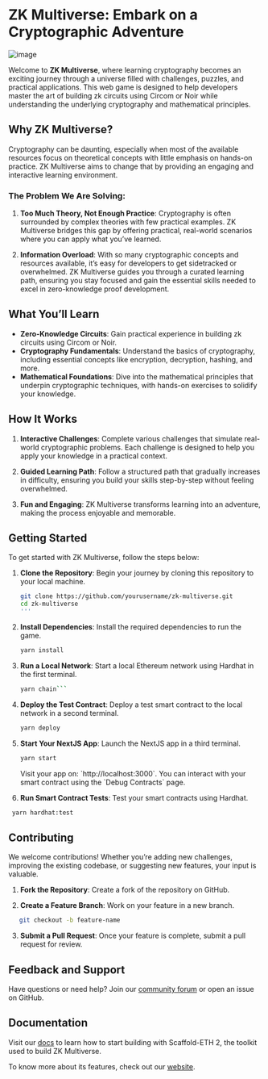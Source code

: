 
# **ZK Multiverse: Embark on a Cryptographic Adventure** 

![image](https://github.com/user-attachments/assets/be31349b-4a16-48c1-a91a-787b8ef9aab4)


Welcome to **ZK Multiverse**, where learning cryptography becomes an exciting journey through a universe filled with challenges, puzzles, and practical applications. This web game is designed to help developers master the art of building zk circuits using Circom or Noir while understanding the underlying cryptography and mathematical principles.

## **Why ZK Multiverse?**

Cryptography can be daunting, especially when most of the available resources focus on theoretical concepts with little emphasis on hands-on practice. ZK Multiverse aims to change that by providing an engaging and interactive learning environment.

### **The Problem We Are Solving:**

1. **Too Much Theory, Not Enough Practice**: Cryptography is often surrounded by complex theories with few practical examples. ZK Multiverse bridges this gap by offering practical, real-world scenarios where you can apply what you’ve learned.

2. **Information Overload**: With so many cryptographic concepts and resources available, it’s easy for developers to get sidetracked or overwhelmed. ZK Multiverse guides you through a curated learning path, ensuring you stay focused and gain the essential skills needed to excel in zero-knowledge proof development.

## **What You’ll Learn**

- **Zero-Knowledge Circuits**: Gain practical experience in building zk circuits using Circom or Noir.
- **Cryptography Fundamentals**: Understand the basics of cryptography, including essential concepts like encryption, decryption, hashing, and more.
- **Mathematical Foundations**: Dive into the mathematical principles that underpin cryptographic techniques, with hands-on exercises to solidify your knowledge.

## **How It Works**

1. **Interactive Challenges**: Complete various challenges that simulate real-world cryptographic problems. Each challenge is designed to help you apply your knowledge in a practical context.

2. **Guided Learning Path**: Follow a structured path that gradually increases in difficulty, ensuring you build your skills step-by-step without feeling overwhelmed.

3. **Fun and Engaging**: ZK Multiverse transforms learning into an adventure, making the process enjoyable and memorable.

## **Getting Started**

To get started with ZK Multiverse, follow the steps below:

1. **Clone the Repository**: Begin your journey by cloning this repository to your local machine.

   ```bash
   git clone https://github.com/yourusername/zk-multiverse.git
   cd zk-multiverse
   '''

2. **Install Dependencies**: Install the required dependencies to run the game.

   ```bash
   yarn install
   ```

3. **Run a Local Network**: Start a local Ethereum network using Hardhat in the first terminal.

   ```bash
   yarn chain```

4. **Deploy the Test Contract**: Deploy a test smart contract to the local network in a second terminal.

   ```bash
   yarn deploy
   ```

5. **Start Your NextJS App**: Launch the NextJS app in a third terminal.

   ```bash
   yarn start
   ```

   Visit your app on: \`http://localhost:3000\`. You can interact with your smart contract using the \`Debug Contracts\` page.

6. **Run Smart Contract Tests**: Test your smart contracts using Hardhat.

  ```bash
   yarn hardhat:test
  ```

## **Contributing**

We welcome contributions! Whether you’re adding new challenges, improving the existing codebase, or suggesting new features, your input is valuable.

1. **Fork the Repository**: Create a fork of the repository on GitHub.

2. **Create a Feature Branch**: Work on your feature in a new branch.

```bash
   git checkout -b feature-name
  ```

3. **Submit a Pull Request**: Once your feature is complete, submit a pull request for review.

## **Feedback and Support**

Have questions or need help? Join our [community forum](https://example.com) or open an issue on GitHub.

## **Documentation**

Visit our [docs](https://docs.scaffoldeth.io) to learn how to start building with Scaffold-ETH 2, the toolkit used to build ZK Multiverse.

To know more about its features, check out our [website](https://scaffoldeth.io).
